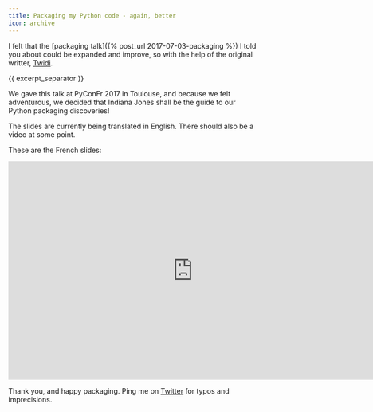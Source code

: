 ```yaml
---
title: Packaging my Python code - again, better
icon: archive
---
```


I felt that the [packaging talk]({% post_url 2017-07-03-packaging %}) I told you about could be expanded and improve, so with the help of the original writter, [Twidi](https://twidi.com).

{{ excerpt_separator }}

We gave this talk at PyConFr 2017 in Toulouse, and because we felt adventurous, we decided that Indiana Jones shall be the guide to our Python packaging discoveries!

The slides are currently being translated in English. There should also be a video at some point.

These are the French slides:

<iframe src="https://docs.google.com/presentation/d/e/2PACX-1vTTW7osF3ZEfNp3Yj8zvYlSeo9Ar9tVTF2UK7fSQMf8e5ns5lBom08WDQW7vOUocGlH7fEVInyKpifw/embed?start=false&loop=false&delayms=3000" frameborder="0" width="740" height="439" allowfullscreen="true" mozallowfullscreen="true" webkitallowfullscreen="true"></iframe>

Thank you, and happy packaging. Ping me on [Twitter](https://twitter.com/ewjoachim) for typos and imprecisions.
